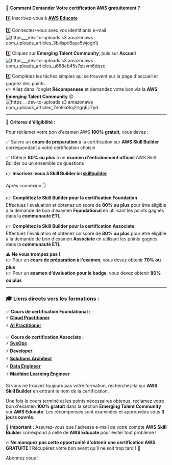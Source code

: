 🚀 **Comment Demander Votre certification AWS gratuitement ?**  

1️⃣ Inscrivez-vous à [**AWS Educate**  ](https://aws.amazon.com/education/awseducate/)

2️⃣ Connectez-vous avec vos identifiants e-mail  
![https___dev-to-uploads s3 amazonaws com_uploads_articles_3biilspd5aye5wjogh1j](https://github.com/user-attachments/assets/03339f2c-3693-4ebf-8603-92755c076c4f)



3️⃣ Cliquez sur **Emerging Talent Community**, puis sur **Accueil**  
![https___dev-to-uploads s3 amazonaws com_uploads_articles_u688eb45s7sisvm6dqzc](https://github.com/user-attachments/assets/8cfc689c-76f6-4c32-8030-d95848686f27)


4️⃣ Complétez les tâches simples qui se trouvent sur la page d'accueil et gagnez des points.  
👉 Allez dans l'onglet **Récompenses** et demandez votre bon via la **AWS Emerging Talent Community** 😍  
![https___dev-to-uploads s3 amazonaws com_uploads_articles_7no9ia9oj2rlgq6jr7yd](https://github.com/user-attachments/assets/e4576e95-c38d-4c0e-a4e7-5dc3b15d4286)


---

🎯 **Critères d'éligibilité :**  

Pour réclamer votre bon d'examen AWS **100% gratuit**, vous devez :  

✅ Suivre un **cours de préparation** à la certification sur **AWS Skill Builder** correspondant à votre certification choisie  

✅ Obtenir **80% ou plus** à un **examen d'entraînement officiel** AWS Skill Builder ou un ensemble de questions  


👉 **Inscrivez-vous à Skill Builder ici [skillbuilder](https://dev.to/nikhil_nareddula_/100-free-certification-voucher-for-foundational-associate-level-1ce8#:~:text=Click%20here%20signup-,skillbuilder,-After%20login%20%F0%9F%91%87)**  

Après connexion 👇  

👉 **Complétez le Skill Builder pour la certification Foundation**  
Effectuez l'évaluation et obtenez un score de **80% ou plus** pour être éligible à la demande de bon d'examen **Foundational** en utilisant les points gagnés dans la **communauté ETL**  

👉 **Complétez le Skill Builder pour la certification Associate**  
Effectuez l'évaluation et obtenez un score de **80% ou plus** pour être éligible à la demande de bon d'examen **Associate** en utilisant les points gagnés dans la **communauté ETL**  

⚠️ **Ne vous trompez pas !**  
👉 Pour un **cours de préparation à l'examen**, vous devez obtenir **70% ou plus**  
👉 Pour un **examen d'évaluation pour le badge**, vous devez obtenir **80% ou plus**  

---

### 🎓 **Liens directs vers les formations :**  

✅ **Cours de certification Foundational :**  
⚡ **[Cloud Practitioner](https://dev.to/nikhil_nareddula_/100-free-certification-voucher-for-foundational-associate-level-1ce8#:~:text=certification%20courses%3A%0A%E2%9A%A1-,Cloud%20Practitioner,-%E2%9A%A1AI%20Practitioner)**  
⚡ **[AI Practitioner](https://lnkd.in/gn3E_p9N)**  

✅ **Cours de certification Associate :**  
⚡ **[SysOps](https://lnkd.in/gY-5vs5y)**  
⚡ **[Developer](https://lnkd.in/gPYsMQSp)**  
⚡ **[Solutions Architect](https://lnkd.in/gBETZBiX)**  
⚡ **[Data Engineer](https://lnkd.in/g7Xf5QWu)**  
⚡ **[Machine Learning Engineer](https://lnkd.in/gvhTbmmZ)**  

Si vous ne trouvez toujours pas votre formation, recherchez-la sur **AWS Skill Builder** en entrant le nom de la certification.  

Une fois le cours terminé et les points nécessaires obtenus, réclamez votre bon d'examen **100% gratuit** dans la section **Emerging Talent Community** sur **AWS Educate**. Les récompenses sont examinées et approuvées sous **3 jours ouvrés**.  

📢 **Important :** Assurez-vous que l'adresse e-mail de votre compte **AWS Skill Builder** correspond à celle de **AWS Educate** pour éviter tout problème !  

🔥 **Ne manquez pas cette opportunité d'obtenir une certification AWS GRATUITE !** Récupérez votre bon avant qu'il ne soit trop tard ! 🚀  

Abonnez vous ! 
